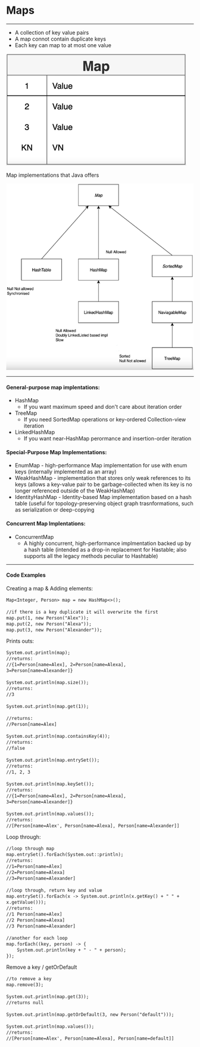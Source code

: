 # Maps
------------
-  A collection of key value pairs
-  A map connot contain duplicate keys
-  Each key can map to at most one value

<img src="Maps2.PNG" height="300">

Map implementations that Java offers

<img src="Maps.PNG" height="500">

-------------
#### General-purpose map implentations:
-  HashMap
    -  If you want maximum speed and don't care about iteration order
-  TreeMap
    -  If you need SortedMap operations or key-ordered Collection-view iteration
-  LinkedHashMap 
    -  If you want near-HashMap perormance and insertion-order iteration
#### Special-Purpose Map Implementations:
-  EnumMap
        -  high-performance Map implementation for use with enum keys (internally implemented as an array)
-  WeakHashMap
        -  implementation that stores only weak references to its keys (allows a key-value pair to be garbage-collected when its key is no longer referenced outside of the WeakHashMap)
-  IdentityHashMap
        -  Identity-based Map implementation based on a hash table (useful for topology-preserving object graph trasnformations, such as serialization or deep-copying
#### Concurrent Map Implentations:
-  ConcurrentMap
   -  A highly concurrent, high-performance implmentation backed up by a hash table (intended as a drop-in replacement for Hastable; also supports all the legacy methods peculiar to Hashtable)


-------------
#### Code Examples

Creating a map & Adding elements:

```
Map<Integer, Person> map = new HashMap<>();

//if there is a key duplicate it will overwrite the first
map.put(1, new Person("Alex"));
map.put(2, new Person("Alexa"));
map.put(3, new Person("Alexander"));
```

Prints outs:

```
System.out.println(map);
//returns:
//{1=Person[name=Alex], 2=Person[name=Alexa], 3=Person[name=Alexander]}

System.out.println(map.size());
//returns:
//3

System.out.println(map.get(1));

//returns:
//Person[name=Alex]

System.out.println(map.containsKey(4));
//returns:
//false

System.out.println(map.entrySet());
//returns:
//1, 2, 3

System.out.println(map.keySet());
//returns:
//{1=Person[name=Alex], 2=Person[name=Alexa], 3=Person[name=Alexander]}

System.out.println(map.values());
//returns:
//[Person[name=Alex', Person[name=Alexa], Person[name=Alexander]]
```

Loop through:

```
//loop through map
map.entrySet().forEach(System.out::println);
//returns:
//1=Person[name=Alex]
//2=Person[name=Alexa]
//3=Person[name=Alexander]

//loop through, return key and value
map.entrySet().forEach(x -> System.out.println(x.getKey() + " " + x.getValue()));
//returns:
//1 Person[name=Alex]
//2 Person[name=Alexa]
//3 Person[name=Alexander]

//another for each loop
map.forEach((key, person) -> {
    System.out.println(key + " - " + person);
});
```

Remove a key / getOrDefault

```
//to remove a key
map.remove(3);

System.out.println(map.get(3));
//returns null

System.out.println(map.getOrDefault(3, new Person("default")));

System.out.println(map.values());
//returns:
//[Person[name=Alex', Person[name=Alexa], Person[name=default]]
```
